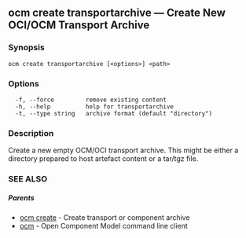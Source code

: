 ## ocm create transportarchive &mdash; Create New OCI/OCM Transport  Archive

### Synopsis

```
ocm create transportarchive [<options>] <path>
```

### Options

```
  -f, --force         remove existing content
  -h, --help          help for transportarchive
  -t, --type string   archive format (default "directory")
```

### Description


Create a new empty OCM/OCI transport archive. This might be either a directory prepared
to host artefact content or a tar/tgz file.


### SEE ALSO

##### Parents

* [ocm create](ocm_create.md)	 - Create transport or component archive
* [ocm](ocm.md)	 - Open Component Model command line client

